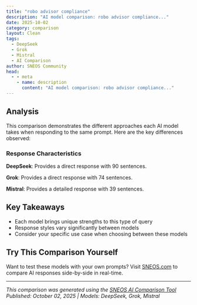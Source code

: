 ```yaml
---
title: "robo advisor compliance"
description: "AI model comparison: robo advisor compliance..."
date: 2025-10-02
category: comparison
layout: Clean
tags:
  - DeepSeek
  - Grok
  - Mistral
  - AI Comparison
author: SNEOS Community
head:
  - - meta
    - name: description
      content: "AI model comparison: robo advisor compliance..."
---
```


<ChatComparison
  title="robo advisor compliance"
  prompt="robo advisor compliance"
  :responses='{"DeepSeek": "Of course. This is a critical and complex topic. A Robo-Advisor\u0027s entire business model hinges on its ability to operate within a strict legal and regulatory framework. Failure in compliance is not an option, as it can lead to massive fines, loss of license, and irreparable damage to trust.\n\nHere is a comprehensive breakdown of Robo-Advisor compliance, covering the key regulations, operational requirements, and best practices.\n\n### The Core Regulatory Framework (Primarily in the U.S.)\n\nRobo-Advisors in the United States are primarily subject to two major regulatory bodies and their associated rules:\n\n**1. The Securities and Exchange Commission (SEC)**\nThe SEC regulates Robo-Advisors as **Investment Advisers**. This means they must comply with the **Investment Advisers Act of 1940**.\n\n* **Registration:** Most Robo-Advisors must register with the SEC as Registered Investment Advisers (RIAs). Some smaller firms may register at the state level.\n* **Fiduciary Duty:** This is the cornerstone. As an RIA, the Robo-Advisor has a fundamental fiduciary duty to act in the **best interests of its clients**. This supersedes mere \u0022suitability.\u0022 It requires:\n * **Duty of Care:** Providing advice that is prudent and thorough.\n * **Duty of Loyalty:** Putting client interests ahead of its own, including full disclosure of all conflicts of interest.\n* **Form ADV:** This is the primary disclosure document that must be filed with the SEC and provided to clients. It has two parts:\n * **Part 1:** Information about the advisor\u0027s business, ownership, clients, employees, and disciplinary history. This is publicly available on the SEC\u0027s IAPD website.\n * **Part 2 (Brochure):** A plain-English document explaining the firm\u0027s fees, investment strategies, conflicts of interest, and the backgrounds of key personnel. This must be delivered to clients.\n\n**2. The Financial Industry Regulatory Authority (FINRA)**\nWhile Robo-Advisors themselves are RIAs (not broker-dealers), they often have affiliated broker-dealers to handle the execution of trades and custody of assets. These broker-dealers are members of FINRA and must comply with its rules, such as:\n* **Rule 2111 (Suitability):** Ensuring investment recommendations are suitable for the client based on their profile.\n* **Anti-Money Laundering (AML) rules.**\n* **Customer communication and disclosure rules.**\n\n---\n\n### Key Compliance Obligations for a Robo-Advisor\n\nTranslating the regulatory framework into daily operations, here are the critical compliance areas:\n\n**1. The Suitability / Know-Your-Client (KYC) Obligation**\nThis is the starting point of the robo-advisor relationship. The algorithm must be designed to collect sufficient information to build a suitable portfolio.\n* **Client Questionnaire:** Must capture essential data points: investment objectives, time horizon, risk tolerance, financial situation, and investment experience.\n* **Algorithmic Governance:** The logic that maps client answers to a specific portfolio must be rigorously tested, documented, and regularly reviewed to ensure it fulfills the fiduciary duty.\n\n**2. Disclosure and Transparency**\nRobo-Advisors must be transparent about how they operate. Key disclosures include:\n* **Fees:** All management fees, underlying ETF expense ratios, and any other potential costs must be clearly stated.\n* **Investment Strategy:** How portfolios are constructed, the role of asset allocation, and the use of tax-loss harvesting.\n* **Conflicts of Interest:** This is crucial. Disclosures must cover:\n * Use of proprietary funds or affiliated ETFs.\n * Payments for order flow (if applicable).\n * How the firm makes money (e.g., from the advisory fee vs. other sources).\n* **Algorithm Limitations:** Acknowledging that the model is based on historical data and certain assumptions, and may not perform as expected in all market conditions.\n\n**3. Cybersecurity and Data Protection**\nRobo-Advisors are digital-first businesses that hold vast amounts of sensitive personal and financial data (PII). Compliance requirements include:\n* **Regulation S-P (Privacy Rule):** Requires firms to have policies and procedures to protect customer information and to provide privacy notices.\n* **Safeguards Rule:** Mandates a comprehensive written information security program.\n* **Incident Response Plan:** A ready plan for detecting, responding to, and recovering from a data breach.\n\n**4. Advertising and Marketing Compliance**\nAll client-facing communications, including the website, app, social media, and blogs, are considered advertising and fall under **SEC Rule 206(4)-1**.\n* **Testimonials \u0026 Endorsements:** Historically restricted, but recent rule amendments have created a framework for their use, provided certain disclosures are made (e.g., whether the person is a client and was paid for the testimonial).\n* **Performance Advertising:** Strict rules govern how past performance can be presented (e.g., prohibiting guarantees of future results, requiring net-of-fee performance, and presenting performance for 1, 5, and 10-year periods).\n* **\u0022Hypothetical Performance\u0022** (like back-tested results) has even stricter requirements, including that it be relevant to the client\u0027s financial situation.\n\n**5. Custody of Client Assets**\nRobo-Advisors typically do not physically hold client assets. They use a qualified third-party custodian (e.g., Apex Clearing, Pershing). However, the advisor is still deemed to have \u0022custody\u0022 if it can withdraw fees directly from client accounts. This triggers a requirement for an annual **Surprise Examination** by an independent public accountant to verify client assets.\n\n---\n\n### Operationalizing Compliance: The Compliance Program\n\nA Robo-Advisor must establish a formal, living compliance program. Key elements include:\n\n* **Chief Compliance Officer (CCO):** A designated, competent individual responsible for administering the program.\n* **Written Policies \u0026 Procedures:** A comprehensive manual detailing how the firm meets its regulatory obligations.\n* **Annual Review:** A mandatory, documented review of the adequacy and effectiveness of the compliance program.\n* **Code of Ethics:** Rules for personal trading by access persons (employees with access to non-public information) to prevent insider trading and front-running client orders.\n* **Books and Records:** Meticulous record-keeping as required by SEC rules (e.g., client communications, trade records, advertising copies) for a minimum of five years.\n\n### Emerging Challenges \u0026 The Future\n\n* **Regulation BI (Best Interest):** While primarily for broker-dealers, it raises the overall standard of care in the industry and influences client expectations.\n* **ESG (Environmental, Social, Governance) Investing:** The SEC has proposed enhanced disclosure rules for ESG strategies to prevent \u0022greenwashing.\u0022 Robos offering ESG portfolios must be precise in their definitions and methodologies.\n* **Crypto and Digital Assets:** Offering crypto exposure introduces a host of new, complex regulatory questions from the SEC and CFTC.\n* **AI and Advanced Algorithms:** As algorithms become more complex (using machine learning), regulators will be focused on explainability, bias, and ensuring the \u0022black box\u0022 still acts in a client\u0027s best interest.\n\n### Summary Checklist for a Robo-Advisor\n\n* [ ] Register as an RIA with the SEC or state.\n* [ ] File and maintain an accurate Form ADV.\n* [ ] Develop a robust client onboarding questionnaire (KYC).\n* [ ] Document and validate the portfolio recommendation algorithm.\n* [ ] Create clear, comprehensive disclosures (fees, strategy, conflicts).\n* [ ] Implement a strong cybersecurity and data privacy program.\n* [ ] Establish a formal compliance program with a CCO.\n* [ ] Ensure all marketing materials are fair, balanced, and compliant.\n* [ ] Partner with a reputable third-party custodian.\n* [ ] Conduct an annual review of the compliance program.\n\n**Disclaimer:** This information is for educational purposes only and does not constitute legal or compliance advice. A Robo-Advisor must consult with qualified legal and compliance professionals to build and maintain its specific regulatory framework.", "Grok": "Robo-advisor compliance refers to the adherence of automated investment platforms (robo-advisors) to legal, regulatory, and ethical standards set by governing bodies such as the Securities and Exchange Commission (SEC) in the United States, the Financial Conduct Authority (FCA) in the UK, or other relevant authorities in different jurisdictions. Since robo-advisors use algorithms and technology to provide financial advice and manage investments with minimal human intervention, ensuring compliance is critical to protect investors, maintain market integrity, and avoid legal penalties.\n\nBelow are key aspects of robo-advisor compliance:\n\n### 1. **Registration and Licensing**\n - **Regulatory Oversight**: In many countries, robo-advisors must register as investment advisors. For example, in the U.S., most robo-advisors are required to register with the SEC under the Investment Advisers Act of 1940 if they manage a certain amount of assets or operate in multiple states. Smaller firms may register with state regulators.\n - **Broker-Dealer Requirements**: If a robo-advisor facilitates transactions, it may also need to register as a broker-dealer or partner with a registered broker-dealer.\n - **Jurisdictional Compliance**: Robo-advisors operating internationally must comply with the regulations of each jurisdiction they serve.\n\n### 2. **Fiduciary Duty**\n - Robo-advisors, like human advisors, are often held to a fiduciary standard, meaning they must act in the best interests of their clients. This includes providing suitable investment advice and avoiding conflicts of interest.\n - The SEC\u2019s Regulation Best Interest (Reg BI) in the U.S. requires advisors to prioritize client interests when recommending investments, even if they are not fiduciaries in all contexts.\n\n### 3. **Client Disclosures**\n - Robo-advisors must provide clear and transparent disclosures about their services, fees, potential conflicts of interest, and the nature of algorithmic decision-making.\n - Disclosures often include:\n - How algorithms select investments.\n - Limitations of automated advice (e.g., lack of personalization compared to human advisors).\n - Risks associated with investments.\n - These disclosures are often provided through Form ADV in the U.S., which robo-advisors must file with the SEC.\n\n### 4. **Suitability and Know Your Client (KYC) Rules**\n - Robo-advisors must collect information about clients\u2019 financial situations, risk tolerance, investment goals, and other relevant factors to ensure that recommendations are suitable.\n - KYC and Anti-Money Laundering (AML) regulations also require robo-advisors to verify client identities and monitor for suspicious activities.\n\n### 5. **Algorithm Oversight and Testing**\n - **Algorithmic Transparency**: Regulators often require robo-advisors to ensure their algorithms are fair, unbiased, and functioning as intended. This includes avoiding discriminatory outcomes or unintended biases in investment recommendations.\n - **Testing and Validation**: Firms must regularly test algorithms to ensure they perform correctly under various market conditions and do not produce errors that could harm clients.\n - **Cybersecurity**: Robust cybersecurity measures are essential to protect client data and prevent breaches that could compromise algorithmic operations.\n\n### 6. **Data Privacy and Protection**\n - Robo-advisors handle sensitive client information, making compliance with data protection laws like the General Data Protection Regulation (GDPR) in the EU or the California Consumer Privacy Act (CCPA) in the U.S. critical.\n - Firms must implement policies to safeguard personal and financial data and inform clients about how their data is used.\n\n### 7. **Fee Structures and Transparency**\n - Robo-advisors must clearly disclose their fee structures, whether they charge a flat fee, a percentage of assets under management (AUM), or other costs.\n - Hidden fees or misleading pricing can lead to regulatory penalties and loss of client trust.\n\n### 8. **Recordkeeping and Reporting**\n - Regulatory bodies often require robo-advisors to maintain detailed records of client interactions, transactions, and advice provided for a specified period.\n - Regular reporting to regulators may also be required to demonstrate compliance.\n\n### 9. **Marketing and Advertising**\n - Marketing materials and performance claims must comply with regulations to avoid misleading clients. For example, the SEC prohibits exaggerated claims about investment returns or guarantees of performance.\n - Testimonials and past performance data must be presented in a fair and balanced manner.\n\n### 10. **Third-Party Relationships**\n - Many robo-advisors partner with custodians, broker-dealers, or other service providers. Compliance requires due diligence to ensure these third parties also adhere to regulatory standards.\n\n### Challenges in Robo-Advisor Compliance\n- **Scalability of Compliance**: As robo-advisors grow and serve more clients, maintaining personalized compliance (e.g., suitability checks) via automation can be challenging.\n- **Evolving Regulations**: Regulatory frameworks for fintech and robo-advisors are still developing, requiring firms to stay updated on new rules.\n- **Cross-Border Issues**: Serving clients in multiple countries involves navigating a complex web of regulations.\n\n### Key Regulatory Bodies and Frameworks\n- **United States**: SEC, Financial Industry Regulatory Authority (FINRA), state regulators.\n- **European Union**: European Securities and Markets Authority (ESMA), MiFID II (Markets in Financial Instruments Directive).\n- **United Kingdom**: FCA.\n- **Australia**: Australian Securities and Investments Commission (ASIC).\n- **Canada**: Investment Industry Regulatory Organization of Canada (IIROC) and provincial securities commissions.\n\n### Best Practices for Robo-Advisor Compliance\n1. **Hire Compliance Experts**: Employ legal and compliance professionals or consultants familiar with fintech regulations.\n2. **Implement Robust Technology**: Use technology for monitoring, reporting, and ensuring data security.\n3. **Regular Audits**: Conduct internal and external audits to identify and address compliance gaps.\n4. **Client Education**: Provide resources to help clients understand the automated nature of advice and associated risks.\n5. **Stay Updated**: Monitor regulatory changes and adapt policies accordingly.\n\nBy prioritizing compliance, robo-advisors can build trust with clients, avoid regulatory penalties, and contribute to the stability of the financial ecosystem. If you\u2019re looking for specific guidance or compliance frameworks for a particular region or robo-advisor platform, let me know!", "Mistral": "Robo-advisors, which are digital platforms that provide automated, algorithm-driven financial planning services with little to no human supervision, must comply with various regulatory requirements to ensure they operate legally and ethically. Here are some key compliance areas for robo-advisors:\n\n### 1. **Registration and Licensing**\n - **SEC Registration**: In the United States, robo-advisors must register with the Securities and Exchange Commission (SEC) as investment advisers.\n - **State Registration**: Depending on the size and scope of their operations, robo-advisors may also need to register with state securities regulators.\n - **FINRA Membership**: If the robo-advisor is part of a broker-dealer, it may need to be a member of the Financial Industry Regulatory Authority (FINRA).\n\n### 2. **Fiduciary Duty**\n - **Best Interest Standard**: Robo-advisors must act in the best interest of their clients, which includes providing suitable investment advice and disclosing any conflicts of interest.\n - **Client Suitability**: The advice provided must be suitable for the client\u0027s financial situation, investment objectives, and risk tolerance.\n\n### 3. **Disclosure Requirements**\n - **Form ADV**: Robo-advisors must file Form ADV with the SEC, which includes detailed information about the firm\u0027s business, ownership, clients, employees, business practices, affiliations, and any disciplinary events of the firm or its employees.\n - **Client Communications**: Clear and accurate disclosures must be made to clients regarding fees, services, and any potential conflicts of interest.\n\n### 4. **Cybersecurity and Data Protection**\n - **Data Security**: Robo-advisors must implement robust cybersecurity measures to protect client data from breaches and unauthorized access.\n - **Privacy Policies**: Compliance with data protection regulations such as the General Data Protection Regulation (GDPR) in Europe and the California Consumer Privacy Act (CCPA) in the United States.\n\n### 5. **Anti-Money Laundering (AML) and Know Your Customer (KYC)**\n - **AML Compliance**: Robo-advisors must have AML programs in place to detect and report suspicious activities.\n - **KYC Procedures**: Implementing KYC procedures to verify the identity of clients and assess their risk profile.\n\n### 6. **Algorithm Transparency**\n - **Algorithm Disclosure**: Providing transparency about the algorithms used to make investment decisions, including how they work and any limitations.\n - **Testing and Validation**: Regularly testing and validating algorithms to ensure they are functioning as intended and providing accurate advice.\n\n### 7. **Record Keeping**\n - **Documentation**: Maintaining accurate and comprehensive records of all client interactions, transactions, and investment advice provided.\n - **Audit Trails**: Keeping detailed audit trails to track changes and decisions made by the algorithms.\n\n### 8. **Client Complaints and Dispute Resolution**\n - **Complaint Handling**: Establishing procedures for handling client complaints and resolving disputes.\n - **Arbitration and Mediation**: Providing options for clients to resolve disputes through arbitration or mediation.\n\n### 9. **Continuous Monitoring and Reporting**\n - **Performance Monitoring**: Continuously monitoring the performance of client portfolios and making adjustments as necessary.\n - **Regulatory Reporting**: Filing periodic reports with regulatory authorities as required.\n\n### 10. **Ethical Considerations**\n - **Conflict of Interest**: Avoiding and disclosing any conflicts of interest that may arise.\n - **Fair Dealing**: Ensuring fair and equitable treatment of all clients.\n\n### 11. **International Compliance**\n - **Cross-Border Regulations**: Complying with the regulatory requirements of any countries where the robo-advisor operates or has clients.\n - **Local Laws**: Adhering to local financial regulations and standards.\n\n### 12. **Risk Management**\n - **Risk Assessment**: Regularly assessing and managing risks associated with the robo-advisor\u0027s operations.\n - **Contingency Planning**: Having contingency plans in place for potential disruptions or failures.\n\nBy adhering to these compliance requirements, robo-advisors can ensure they operate within the bounds of the law and provide a trustworthy service to their clients."}' 
  published-date="10:06"
/>

## Analysis

This comparison demonstrates the different approaches each AI model takes when responding to the same prompt. Here are the key differences observed:

### Response Characteristics

**DeepSeek**: Provides a direct response with 90 sentences. 

**Grok**: Provides a direct response with 74 sentences. 

**Mistral**: Provides a detailed response with 39 sentences. 

## Key Takeaways

- Each model brings unique strengths to this type of query
- Response styles vary significantly between models
- Consider your specific use case when choosing between these models

## Try This Comparison Yourself

Want to test these models with your own prompts? Visit [SNEOS.com](https://sneos.com) to compare AI responses side-by-side in real-time.

---

*This comparison was generated using the [SNEOS AI Comparison Tool](https://sneos.com)*
*Published: October 02, 2025 | Models: DeepSeek, Grok, Mistral*

